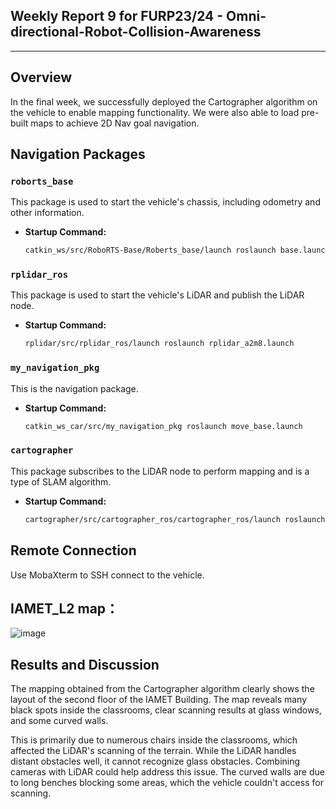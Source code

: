 ## Weekly Report 9 for FURP23/24 - Omni-directional-Robot-Collision-Awareness

---

## Overview
In the final week, we successfully deployed the Cartographer algorithm on the vehicle to enable mapping functionality. We were also able to load pre-built maps to achieve 2D Nav goal navigation.

## Navigation Packages

### `roborts_base`
This package is used to start the vehicle's chassis, including odometry and other information.
- **Startup Command:**
  ```bash
  catkin_ws/src/RoboRTS-Base/Roberts_base/launch roslaunch base.launch
  ```

### `rplidar_ros`
This package is used to start the vehicle's LiDAR and publish the LiDAR node.
- **Startup Command:**
  ```bash
  rplidar/src/rplidar_ros/launch roslaunch rplidar_a2m8.launch
  ```

### `my_navigation_pkg`
This is the navigation package.
- **Startup Command:**
  ```bash
  catkin_ws_car/src/my_navigation_pkg roslaunch move_base.launch
  ```

### `cartographer`
This package subscribes to the LiDAR node to perform mapping and is a type of SLAM algorithm.
- **Startup Command:**
  ```bash
  cartographer/src/cartographer_ros/cartographer_ros/launch roslaunch cartographer
  ```

## Remote Connection
Use MobaXterm to SSH connect to the vehicle.

## IAMET_L2 map：
![image](https://github.com/user-attachments/assets/0f327a0a-3cc2-4b39-a876-92a76de271d4)


## Results and Discussion
The mapping obtained from the Cartographer algorithm clearly shows the layout of the second floor of the IAMET Building. The map reveals many black spots inside the classrooms, clear scanning results at glass windows, and some curved walls.     

This is primarily due to numerous chairs inside the classrooms, which affected the LiDAR's scanning of the terrain. While the LiDAR handles distant obstacles well, it cannot recognize glass obstacles. Combining cameras with LiDAR could help address this issue. The curved walls are due to long benches blocking some areas, which the vehicle couldn't access for scanning.

